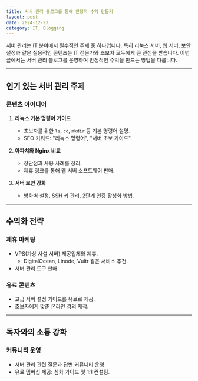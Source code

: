 ```yaml
---
title: 서버 관리 블로그를 통해 안정적 수익 만들기
layout: post
date: 2024-12-23
category: IT, Blogging
---
```


서버 관리는 IT 분야에서 필수적인 주제 중 하나입니다. 특히 리눅스 서버, 웹 서버, 보안 설정과 같은 실용적인 콘텐츠는 IT 전문가와 초보자 모두에게 큰 관심을 받습니다. 이번 글에서는 서버 관리 블로그를 운영하며 안정적인 수익을 만드는 방법을 다룹니다.

---

## 인기 있는 서버 관리 주제

### 콘텐츠 아이디어
1. **리눅스 기본 명령어 가이드**
   - 초보자를 위한 `ls`, `cd`, `mkdir` 등 기본 명령어 설명.
   - SEO 키워드: "리눅스 명령어", "서버 초보 가이드".

2. **아파치와 Nginx 비교**
   - 장단점과 사용 사례를 정리.
   - 제휴 링크를 통해 웹 서버 소프트웨어 판매.

3. **서버 보안 강화**
   - 방화벽 설정, SSH 키 관리, 2단계 인증 활성화 방법.

---

## 수익화 전략

### 제휴 마케팅
- VPS(가상 사설 서버) 제공업체와 제휴.
  - DigitalOcean, Linode, Vultr 같은 서비스 추천.
- 서버 관리 도구 판매.

### 유료 콘텐츠
- 고급 서버 설정 가이드를 유료로 제공.
- 초보자에게 맞춘 온라인 강의 제작.

---

## 독자와의 소통 강화

### 커뮤니티 운영
- 서버 관리 관련 질문과 답변 커뮤니티 운영.
- 유료 멤버십 제공: 심화 가이드 및 1:1 컨설팅.
